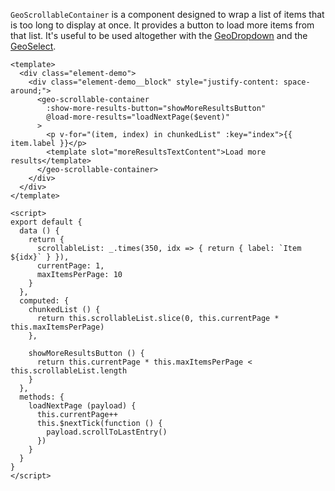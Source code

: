 `GeoScrollableContainer` is a component designed to wrap a list of items
that is too long to display at once. It provides a button to load more items from that list.
It's useful to be used altogether with the [GeoDropdown](./#/Elements/GeoDropdown?id=geodropdown) and the [GeoSelect](./#/Elements/GeoSelect?id=geoselect).

```vue
<template>
  <div class="element-demo">
    <div class="element-demo__block" style="justify-content: space-around;">
      <geo-scrollable-container
        :show-more-results-button="showMoreResultsButton"
        @load-more-results="loadNextPage($event)"
      >
        <p v-for="(item, index) in chunkedList" :key="index">{{ item.label }}</p>
        <template slot="moreResultsTextContent">Load more results</template>
      </geo-scrollable-container>
    </div>
  </div>
</template>

<script>
export default {
  data () {
    return {
      scrollableList: _.times(350, idx => { return { label: `Item ${idx}` } }),
      currentPage: 1,
      maxItemsPerPage: 10
    }
  },
  computed: {
    chunkedList () {
      return this.scrollableList.slice(0, this.currentPage * this.maxItemsPerPage)
    },

    showMoreResultsButton () {
      return this.currentPage * this.maxItemsPerPage < this.scrollableList.length
    }
  },
  methods: {
    loadNextPage (payload) {
      this.currentPage++
      this.$nextTick(function () {
        payload.scrollToLastEntry()
      })
    }
  }
}
</script>
```
